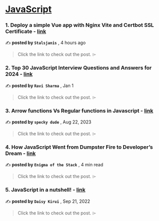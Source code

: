 
<h1><a href=https://medium.com/tag/javascript-development/recommended target="_blank" rel="noopener noreferrer">JavaScript</a></h1>
<h3>1. Deploy a simple Vue app with Nginx Vite and Certbot SSL Certificate - <a href=https://medium.com/@stalsjanis/deploy-a-simple-vue-app-with-nginx-vite-and-certbot-ssl-certificate-46afb9911407?source=tag_recommended_feed---------0-84----------javascript_development----------6129083c_870b_46ff_a64c_df6125dc8cc8------- target="_blank" rel="noopener noreferrer">link</a></h3>

✍️ **posted by `Stalsjanis`** <date> , 4 hours ago</date>

<blockquote>Click the link to check out the post. ⌲</blockquote>

<h3>2. Top 30 JavaScript Interview Questions and Answers for 2024 - <a href=https://medium.com/@javascriptcentric/top-30-javascript-interview-questions-and-answers-for-2024-7f1e2d1d0638?source=tag_recommended_feed---------1-107----------javascript_development----------6129083c_870b_46ff_a64c_df6125dc8cc8------- target="_blank" rel="noopener noreferrer">link</a></h3>

✍️ **posted by `Ravi Sharma`** <date> , Jan 1</date>

<blockquote>Click the link to check out the post. ⌲</blockquote>

<h3>3. Arrow functions Vs Regular functions in Javascript - <a href=https://medium.com/design-bootcamp/arrow-functions-vs-regular-functions-in-javascript-29db7928d696?source=tag_recommended_feed---------2-85----------javascript_development----------6129083c_870b_46ff_a64c_df6125dc8cc8------- target="_blank" rel="noopener noreferrer">link</a></h3>

✍️ **posted by `specky dude`** <date> , Aug 22, 2023</date>

<blockquote>Click the link to check out the post. ⌲</blockquote>

<h3>4. How JavaScript Went from Dumpster Fire to Developer’s Dream - <a href=https://medium.com/@cannon_circuit/how-javascript-went-from-dumpster-fire-to-developers-dream-5f31d7676e0a?source=tag_recommended_feed---------3-84----------javascript_development----------6129083c_870b_46ff_a64c_df6125dc8cc8------- target="_blank" rel="noopener noreferrer">link</a></h3>

✍️ **posted by `Enigma of the Stack`** <date> , 4 min read</date>

<blockquote>Click the link to check out the post. ⌲</blockquote>

<h3>5. JavaScript in a nutshell! - <a href=https://medium.com/@daisykirui/javascript-in-a-nutshell-669dab5b6e78?source=tag_recommended_feed---------4-107----------javascript_development----------6129083c_870b_46ff_a64c_df6125dc8cc8------- target="_blank" rel="noopener noreferrer">link</a></h3>

✍️ **posted by `Daisy Kirui`** <date> , Sep 21, 2022</date>

<blockquote>Click the link to check out the post. ⌲</blockquote>


